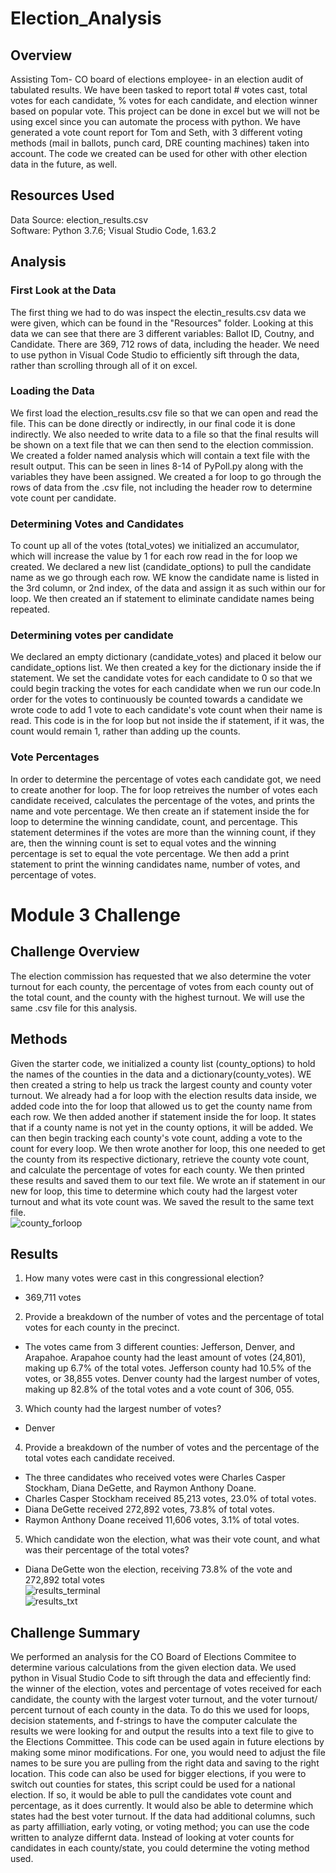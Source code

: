 # Election_Analysis

## Overview
Assisting Tom- CO board of elections employee- in an election audit of tabulated results. We have been tasked to report total # votes cast, total votes for each candidate, % votes for each candidate, and election winner based on popular vote. This project can be done in excel but we will not be using excel since you can automate the process with python. We have generated a vote count report for Tom and Seth, with 3 different voting methods (mail in ballots, punch card, DRE counting machines) taken into account. The code we created can be used for other with other election data in the future, as well. 

## Resources Used
Data Source: election_results.csv  
Software: Python 3.7.6; Visual Studio Code, 1.63.2

## Analysis
### First Look at the Data  
The first thing we had to do was inspect the electin_results.csv data we were given, which can be found in the "Resources" folder. Looking at this data we can see that there are 3 different variables: Ballot ID, Coutny, and Candidate. There are 369, 712 rows of data, including the header. We need to use python in Visual Code Studio to efficiently sift through the data, rather than scrolling through all of it on excel. 
### Loading the Data  
We first load the election_results.csv file so that we can open and read the file. This can be done directly or indirectly, in our final code it is done indirectly. We also needed to write data to a file so that the final results will be shown on a text file that we can then send to the election commission. We created a folder named analysis which will contain a text file with the result output. This can be seen in lines 8-14 of PyPoll.py along with the variables they have been assigned. We created a for loop to go through the rows of data from the .csv file, not including the header row to determine vote count per candidate. 
### Determining Votes and Candidates  
To count up all of the votes (total_votes) we initialized an accumulator, which will increase the value by 1 for each row read in the for loop we created. We declared a new list (candidate_options) to pull the candidate name as we go through each row. WE know the candidate name is listed in the 3rd column, or 2nd index, of the data and assign it as such within our for loop. We then created an if statement to eliminate candidate names being repeated.
### Determining votes per candidate  
We declared an empty dictionary (candidate_votes) and placed it below our candidate_options list. We then created a key for the dictionary inside the if statement. We set the candidate votes for each candidate to 0 so that we could begin tracking the votes for each candidate when we run our code.In order for the votes to continuously be counted towards a candidate we wrote code to add 1 vote to each candidate's vote count when their name is read. This code is in the for loop but not inside the if statement, if it was, the count would remain 1, rather than adding up the counts. 
### Vote Percentages
In order to determine the percentage of votes each candidate got, we need to create another for loop. The for loop retreives the number of votes each candidate received, calculates the percentage of the votes, and prints the name and vote percentage. We then create an if statement inside the for loop to determine the winning candidate, count, and percentage. This statement determines if the votes are more than the winning count, if they are, then the winning count is set to equal votes and the winning percentage is set to equal the vote percentage. We then add a print statement to print the winning candidates name, number of votes, and percentage of votes. 

# Module 3 Challenge  
## Challenge Overview
The election commission has requested that we also determine the voter turnout for each county, the percentage of votes from each county out of the total count, and the county with the highest turnout. We will use the same .csv file for this analysis.
## Methods
Given the starter code, we initialized a county list (county_options) to hold the names of the counties in the data and a dictionary(county_votes). WE then created a string to help us track the largest county and county voter turnout. We already had a for loop with the election results data inside, we added code into the for loop that allowed us to get the county name from each row. We then added another if statement inside the for loop. It states that if a county name is not yet in the county options, it will be added. We can then begin tracking each county's vote count, adding a vote to the count for every loop. We then wrote another for loop, this one needed to get the county from its respective dictionary, retrieve the county vote count, and calculate the percentage of votes for each county. We then printed these results and saved them to our text file. We wrote an if statement in our new for loop, this time to determine which couty had the largest voter turnout and what its vote count was. We saved the result to the same text file.  
![county_forloop](https://user-images.githubusercontent.com/96501958/150663749-8cf95b55-2a59-4aca-8cc0-75a865e425af.png)  

## Results
1. How many votes were cast in this congressional election?
  * 369,711 votes  

2. Provide a breakdown of the number of votes and the percentage of total votes for each county in the precinct.  
  * The votes came from 3 different counties: Jefferson, Denver, and Arapahoe. Arapahoe county had the least amount of votes (24,801), making up 6.7% of the total votes. Jefferson county had 10.5% of the votes, or 38,855 votes. Denver county had the largest number of votes, making up 82.8% of the total votes and a vote count of 306, 055.  

3. Which county had the largest number of votes?  
  * Denver  

4. Provide a breakdown of the number of votes and the percentage of the total votes each candidate received.  
  * The three candidates who received votes were Charles Casper Stockham, Diana DeGette, and Raymon Anthony Doane.   
  * Charles Casper Stockham received 85,213 votes, 23.0% of total votes.  
  * Diana DeGette received 272,892 votes, 73.8% of total votes.  
  * Raymon Anthony Doane received 11,606 votes, 3.1% of total votes.  

5. Which candidate won the election, what was their vote count, and what was their percentage of the total votes?  
  * Diana DeGette won the election, receiving 73.8% of the vote and 272,892 total votes  
![results_terminal](https://user-images.githubusercontent.com/96501958/150663903-257669c6-17d9-4a04-b9fe-759d5b4dcf1c.png)  
![results_txt](https://user-images.githubusercontent.com/96501958/150663906-49a59f3c-2c95-4757-9caf-6b42f5030e6d.png)  

## Challenge Summary  
We performed an analysis for the CO Board of Elections Commitee to determine various calculations from the given election data. We used python in Visual Studio Code to sift through the data and effeciently find: the winner of the election, votes and percentage of votes received for each candidate, the county with the largest voter turnout, and the voter turnout/ percent turnout of each county in the data. To do this we used for loops, decision statements, and f-strings to have the computer calculate the results we were looking for and output the results into a text file to give to the Elections Committee. This code can be used again in future elections by making some minor modifications. For one, you would need to adjust the file names to be sure you are pulling from the right data and saving to the right location.  This code can also be used for bigger elections, if you were to switch out counties for states, this script could be used for a national election.  If so, it would be able to pull the candidates vote count and percentage, as it does currently. It would also be able to determine which states had the best voter turnout. If the data had additional columns, such as party affilliation, early voting, or voting method; you can use the code written to analyze differnt data. Instead of looking at voter counts for candidates in each county/state, you could determine the voting method used. 
